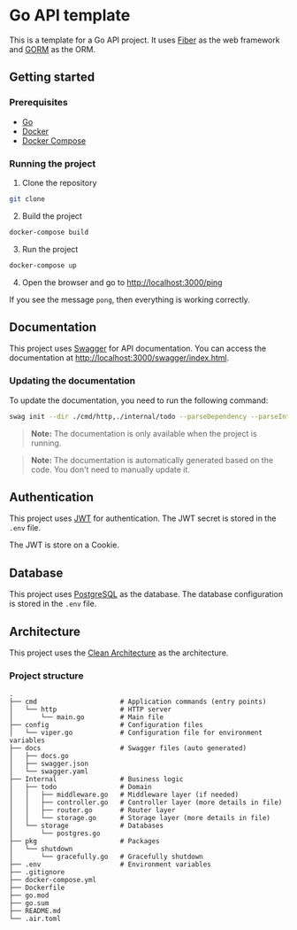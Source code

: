 # Go API template

This is a template for a Go API project. It uses [Fiber](https://gofiber.io/) as the web framework and [GORM](https://gorm.io/) as the ORM.

## Getting started

### Prerequisites

- [Go](https://golang.org/doc/install)
- [Docker](https://docs.docker.com/get-docker/)
- [Docker Compose](https://docs.docker.com/compose/install/)

### Running the project

1. Clone the repository

```bash
git clone
```

2. Build the project

```bash
docker-compose build
```

3. Run the project

```bash
docker-compose up
```

4. Open the browser and go to [http://localhost:3000/ping](http://localhost:3000/ping)

If you see the message `pong`, then everything is working correctly.

## Documentation

This project uses [Swagger](https://swagger.io/) for API documentation. You can access the documentation at [http://localhost:3000/swagger/index.html](http://localhost:3000/swagger/index.html).

### Updating the documentation

To update the documentation, you need to run the following command:

```bash
swag init --dir ./cmd/http,./internal/todo --parseDependency --parseInternal
```

> **Note:** The documentation is only available when the project is running.

> **Note:** The documentation is automatically generated based on the code. You don't need to manually update it.

## Authentication

This project uses [JWT](https://jwt.io/) for authentication. The JWT secret is stored in the `.env` file.

The JWT is store on a Cookie.

## Database

This project uses [PostgreSQL](https://www.postgresql.org/) as the database. The database configuration is stored in the `.env` file.

## Architecture

This project uses the [Clean Architecture](https://blog.cleancoder.com/uncle-bob/2012/08/13/the-clean-architecture.html) as the architecture.

### Project structure

```
.
├── cmd                     # Application commands (entry points)
│   └── http                # HTTP server
│       └── main.go         # Main file
├── config                  # Configuration files
│   └── viper.go            # Configuration file for environment variables
├── docs                    # Swagger files (auto generated)
│   ├── docs.go
│   ├── swagger.json
│   └── swagger.yaml
├── Internal                # Business logic
│   ├── todo                # Domain
│   │   ├── middleware.go   # Middleware layer (if needed)
│   │   ├── controller.go   # Controller layer (more details in file)
│   │   ├── router.go       # Router layer
│   │   └── storage.go      # Storage layer (more details in file)
│   └── storage             # Databases
│       └── postgres.go
├── pkg                     # Packages
│   └── shutdown
│       └── gracefully.go   # Gracefully shutdown
├── .env                    # Environment variables
├── .gitignore
├── docker-compose.yml
├── Dockerfile
├── go.mod
├── go.sum
├── README.md
└── .air.toml
```
